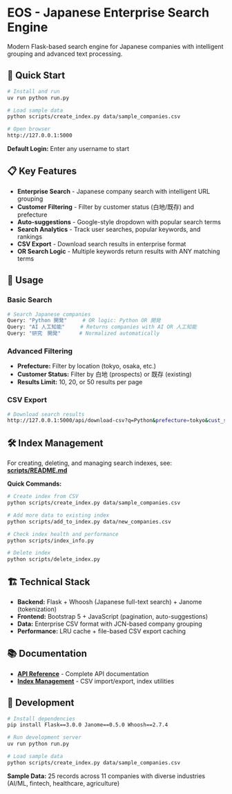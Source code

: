 # EOS - Japanese Enterprise Search Engine

Modern Flask-based search engine for Japanese companies with intelligent grouping and advanced text processing.

## 🚀 Quick Start

```bash
# Install and run
uv run python run.py

# Load sample data
python scripts/create_index.py data/sample_companies.csv

# Open browser
http://127.0.0.1:5000
```

**Default Login:** Enter any username to start

## 📋 Key Features

- **Enterprise Search** - Japanese company search with intelligent URL grouping
- **Customer Filtering** - Filter by customer status (白地/既存) and prefecture
- **Auto-suggestions** - Google-style dropdown with popular search terms
- **Search Analytics** - Track user searches, popular keywords, and rankings
- **CSV Export** - Download search results in enterprise format
- **OR Search Logic** - Multiple keywords return results with ANY matching terms

## 📖 Usage

### **Basic Search**
```bash
# Search Japanese companies
Query: "Python 開発"     # OR logic: Python OR 開発
Query: "AI 人工知能"     # Returns companies with AI OR 人工知能
Query: "研究　開発"      # Normalized automatically
```

### **Advanced Filtering**
- **Prefecture:** Filter by location (tokyo, osaka, etc.)
- **Customer Status:** Filter by 白地 (prospects) or 既存 (existing)
- **Results Limit:** 10, 20, or 50 results per page

### **CSV Export**
```bash
# Download search results
http://127.0.0.1:5000/api/download-csv?q=Python&prefecture=tokyo&cust_status=白地
```

## 🛠️ Index Management

For creating, deleting, and managing search indexes, see: **[scripts/README.md](./scripts/README.md)**

**Quick Commands:**
```bash
# Create index from CSV
python scripts/create_index.py data/sample_companies.csv

# Add more data to existing index
python scripts/add_to_index.py data/new_companies.csv

# Check index health and performance
python scripts/index_info.py

# Delete index
python scripts/delete_index.py
```

## 🏗️ Technical Stack

- **Backend:** Flask + Whoosh (Japanese full-text search) + Janome (tokenization)
- **Frontend:** Bootstrap 5 + JavaScript (pagination, auto-suggestions)
- **Data:** Enterprise CSV format with JCN-based company grouping
- **Performance:** LRU cache + file-based CSV export caching

## 📚 Documentation

- **[API Reference](./FRONTEND_API_DOCS.md)** - Complete API documentation
- **[Index Management](./scripts/README.md)** - CSV import/export, index utilities

## 🔧 Development

```bash
# Install dependencies  
pip install Flask==3.0.0 Janome==0.5.0 Whoosh==2.7.4

# Run development server
uv run python run.py

# Load sample data
python scripts/create_index.py data/sample_companies.csv
```

**Sample Data:** 25 records across 11 companies with diverse industries (AI/ML, fintech, healthcare, agriculture)

